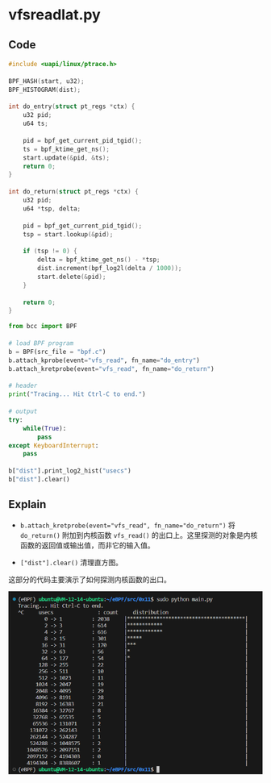 # vfsreadlat.py

## Code

```C
#include <uapi/linux/ptrace.h>

BPF_HASH(start, u32);
BPF_HISTOGRAM(dist);

int do_entry(struct pt_regs *ctx) {
	u32 pid;
	u64 ts;

	pid = bpf_get_current_pid_tgid();
	ts = bpf_ktime_get_ns();
	start.update(&pid, &ts);
	return 0;
}

int do_return(struct pt_regs *ctx) {
	u32 pid;
	u64 *tsp, delta;

	pid = bpf_get_current_pid_tgid();
	tsp = start.lookup(&pid);

	if (tsp != 0) {
		delta = bpf_ktime_get_ns() - *tsp;
		dist.increment(bpf_log2l(delta / 1000));
		start.delete(&pid);
	}

	return 0;
}
```

```Python
from bcc import BPF

# load BPF program
b = BPF(src_file = "bpf.c")
b.attach_kprobe(event="vfs_read", fn_name="do_entry")
b.attach_kretprobe(event="vfs_read", fn_name="do_return")

# header
print("Tracing... Hit Ctrl-C to end.")

# output
try:
    while(True):
        pass
except KeyboardInterrupt:
    pass

b["dist"].print_log2_hist("usecs")
b["dist"].clear()
```

## Explain

- `b.attach_kretprobe(event="vfs_read", fn_name="do_return")` 将 `do_return()` 附加到内核函数 `vfs_read()` 的出口上。这里探测的对象是内核函数的返回值或输出值，而非它的输入值。

- `["dist"].clear()` 清理直方图。

这部分的代码主要演示了如何探测内核函数的出口。

![img](../../asset/0x11.jpg)
